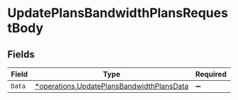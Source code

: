 # UpdatePlansBandwidthPlansRequestBody


## Fields

| Field                                                                                                 | Type                                                                                                  | Required                                                                                              | Description                                                                                           |
| ----------------------------------------------------------------------------------------------------- | ----------------------------------------------------------------------------------------------------- | ----------------------------------------------------------------------------------------------------- | ----------------------------------------------------------------------------------------------------- |
| `Data`                                                                                                | [*operations.UpdatePlansBandwidthPlansData](../../models/operations/updateplansbandwidthplansdata.md) | :heavy_minus_sign:                                                                                    | N/A                                                                                                   |